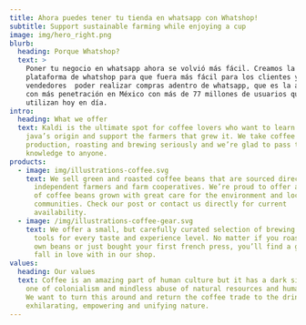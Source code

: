 ```yaml
---
title: Ahora puedes tener tu tienda en whatsapp con Whatshop!
subtitle: Support sustainable farming while enjoying a cup
image: img/hero_right.png
blurb:
  heading: Porque Whatshop?
  text: >
    Poner tu negocio en whatsapp ahora se volvió más fácil. Creamos la
    plataforma de whatshop para que fuera más fácil para los clientes y
    vendedores  poder realizar compras adentro de whatsapp, que es la aplicación
    con más penetración en México con más de 77 millones de usuarios que  la
    utilizan hoy en día.
intro:
  heading: What we offer
  text: Kaldi is the ultimate spot for coffee lovers who want to learn about their
    java’s origin and support the farmers that grew it. We take coffee
    production, roasting and brewing seriously and we’re glad to pass that
    knowledge to anyone.
products:
  - image: img/illustrations-coffee.svg
    text: We sell green and roasted coffee beans that are sourced directly from
      independent farmers and farm cooperatives. We’re proud to offer a variety
      of coffee beans grown with great care for the environment and local
      communities. Check our post or contact us directly for current
      availability.
  - image: /img/illustrations-coffee-gear.svg
    text: We offer a small, but carefully curated selection of brewing gear and
      tools for every taste and experience level. No matter if you roast your
      own beans or just bought your first french press, you’ll find a gadget to
      fall in love with in our shop.
values:
  heading: Our values
  text: Coffee is an amazing part of human culture but it has a dark side too –
    one of colonialism and mindless abuse of natural resources and human lives.
    We want to turn this around and return the coffee trade to the drink’s
    exhilarating, empowering and unifying nature.
---
```

